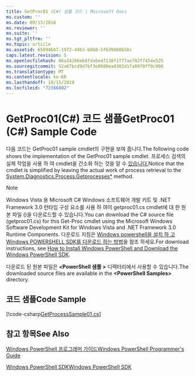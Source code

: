 ```yaml
---
title: GetProc01 (C#) 샘플 코드 | Microsoft Docs
ms.custom: ''
ms.date: 09/13/2016
ms.reviewer: ''
ms.suite: ''
ms.tgt_pltfrm: ''
ms.topic: article
ms.assetid: 65094bb7-1972-44b3-b8b0-5f639860b58c
caps.latest.revision: 5
ms.openlocfilehash: 06a24266eb8fda6e4f138f1f77ae702f7454e525
ms.sourcegitcommit: 52a67bcd9d7bf3e8600ea4302d1fa8970ff9c998
ms.translationtype: MT
ms.contentlocale: ko-KR
ms.lasthandoff: 10/15/2019
ms.locfileid: "72366802"
---
```

# <a name="getproc01-c-sample-code"></a><span data-ttu-id="8c868-102">GetProc01(C#) 코드 샘플</span><span class="sxs-lookup"><span data-stu-id="8c868-102">GetProc01 (C#) Sample Code</span></span>

<span data-ttu-id="8c868-103">다음 코드는 GetProc01 sample cmdlet의 구현을 보여 줍니다.</span><span class="sxs-lookup"><span data-stu-id="8c868-103">The following code shows the implementation of the GetProc01 sample cmdlet.</span></span> <span data-ttu-id="8c868-104">프로세스 검색의 실제 작업을 사용 하 여 cmdlet을 간소화 하는 것을 알 수 [있습니다.](/dotnet/api/System.Diagnostics.Process.GetProcesses)</span><span class="sxs-lookup"><span data-stu-id="8c868-104">Notice that the cmdlet is simplified by leaving the actual work of process retrieval to the [System.Diagnostics.Process.Getprocesses\*](/dotnet/api/System.Diagnostics.Process.GetProcesses) method.</span></span>

> [!NOTE]
> <span data-ttu-id="8c868-105">Windows Vista 용 Microsoft C# Windows 소프트웨어 개발 키트 및 .NET Framework 3.0 런타임 구성 요소를 사용 하 여이 getproc01.cs cmdlet에 대 한 원본 파일 ()을 다운로드할 수 있습니다.</span><span class="sxs-lookup"><span data-stu-id="8c868-105">You can download the C# source file (getproc01.cs) for this Get-Proc cmdlet using the Microsoft Windows Software Development Kit for Windows Vista and .NET Framework 3.0 Runtime Components.</span></span> <span data-ttu-id="8c868-106">다운로드 지침은 [Windows powershell을 설치 하 고 Windows POWERSHELL SDK를 다운로드 하는 방법](/powershell/developer/installing-the-windows-powershell-sdk)을 참조 하세요.</span><span class="sxs-lookup"><span data-stu-id="8c868-106">For download instructions, see [How to Install Windows PowerShell and Download the Windows PowerShell SDK](/powershell/developer/installing-the-windows-powershell-sdk).</span></span>
>
> <span data-ttu-id="8c868-107">다운로드 된 원본 파일은 **\<PowerShell 샘플 >** 디렉터리에서 사용할 수 있습니다.</span><span class="sxs-lookup"><span data-stu-id="8c868-107">The downloaded source files are available in the **\<PowerShell Samples>** directory.</span></span>

## <a name="code-sample"></a><span data-ttu-id="8c868-108">코드 샘플</span><span class="sxs-lookup"><span data-stu-id="8c868-108">Code Sample</span></span>

[!code-csharp[GetProcessSample01.cs](../../../../powershell-sdk-samples/SDK-2.0/csharp/GetProcessSample01/GetProcessSample01.cs#L11-L126 "GetProcessSample01.cs")]

## <a name="see-also"></a><span data-ttu-id="8c868-109">참고 항목</span><span class="sxs-lookup"><span data-stu-id="8c868-109">See Also</span></span>

[<span data-ttu-id="8c868-110">Windows PowerShell 프로그래머 가이드</span><span class="sxs-lookup"><span data-stu-id="8c868-110">Windows PowerShell Programmer's Guide</span></span>](./windows-powershell-programmer-s-guide.md)

[<span data-ttu-id="8c868-111">Windows PowerShell SDK</span><span class="sxs-lookup"><span data-stu-id="8c868-111">Windows PowerShell SDK</span></span>](../windows-powershell-reference.md)
